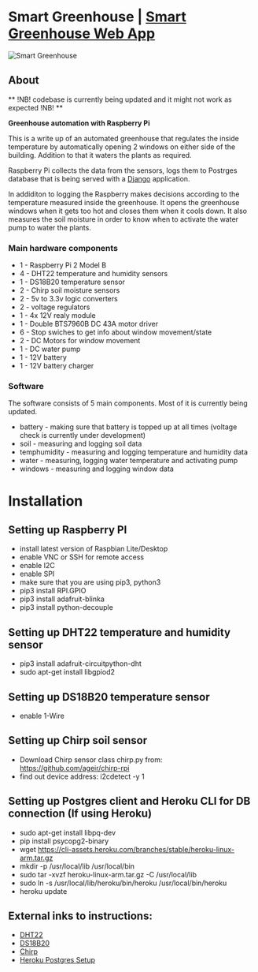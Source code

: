 # Smart Greenhouse | [Smart Greenhouse Web App](https://github.com/case112/smart-greenhouse-web "GitHub Link") 

![Smart Greenhouse](https://ann-static.s3.amazonaws.com/media/uploads/2020/04/12/greenhouse.jpg)

## About

** !NB! codebase is currently being updated and it might not work as expected !NB! **

**Greenhouse automation with Raspberry Pi**

This is a write up of an automated greenhouse that regulates the inside temperature by automatically opening 2 windows on either side of the building. Addition to that it waters the plants as required. 

Raspberry Pi collects the data from the sensors, logs them to Postrges database that is being served with a [Django](https://github.com/case112/smart-greenhouse-web "GitHub Link")  application.

In addiditon to logging the Raspberry makes decisions according to the temperature measured inside the greenhouse. It opens the greenhouse windows when it gets too hot and closes them when it cools down. It also measures the soil moisture in order to know when to activate the water pump to water the plants.

### Main hardware components
- 1 - Raspberry Pi 2 Model B
- 4 - DHT22 temperature and humidity sensors
- 1 - DS18B20 temperature sensor
- 2 - Chirp soil moisture sensors
- 2 - 5v to 3.3v logic converters
- 2 - voltage regulators
- 1 - 4x 12V realy module
- 1 - Double BTS7960B DC 43A motor driver
- 6 - Stop swiches to get info about window movement/state
- 2 - DC Motors for window movement
- 1 - DC water pump
- 1 - 12V battery
- 1 - 12V battery charger

### Software

The software consists of 5 main components. Most of it is currently being updated.
- battery - making sure that battery is topped up at all times (voltage check is currently under development)
- soil - measuring and logging soil data
- temphumidity - measuring and logging temperature and humidity data
- water - measuring, logging water temperature and activating pump
- windows - measuring and logging window data



# Installation

## Setting up Raspberry PI
- install latest version of Raspbian Lite/Desktop
- enable VNC or SSH for remote access
- enable I2C
- enable SPI
- make sure that you are using pip3, python3
- pip3 install RPI.GPIO
- pip3 install adafruit-blinka
- pip3 install python-decouple

## Setting up DHT22 temperature and humidity sensor
- pip3 install adafruit-circuitpython-dht
- sudo apt-get install libgpiod2

## Setting up DS18B20 temperature sensor
- enable 1-Wire

## Setting up Chirp soil sensor
- Download Chirp sensor class chirp.py from: https://github.com/ageir/chirp-rpi
- find out device address: i2cdetect -y 1

## Setting up Postgres client and Heroku CLI for DB connection (If using Heroku)
- sudo apt-get install libpq-dev
- pip install psycopg2-binary
- wget https://cli-assets.heroku.com/branches/stable/heroku-linux-arm.tar.gz
- mkdir -p /usr/local/lib /usr/local/bin
- sudo tar -xvzf heroku-linux-arm.tar.gz -C /usr/local/lib
- sudo ln -s /usr/local/lib/heroku/bin/heroku /usr/local/bin/heroku
- heroku update

## External inks to instructions:
- [DHT22](https://learn.adafruit.com/circuitpython-on-raspberrypi-linux/installing-circuitpython-on-raspberry-pi "Link")
- [DS18B20](https://www.circuitbasics.com/raspberry-pi-ds18b20-temperature-sensor-tutorial/ "Link")
- [Chirp](https://github.com/ageir/chirp-rpi "Link")
- [Heroku Postgres Setup](https://github.com/EverWinter23/postgres-heroku "Link")
